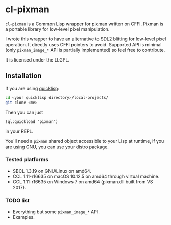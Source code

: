 # cl-pixman
`cl-pixman` is a Common Lisp wrapper for [pixman](http://pixman.org) written
on CFFI. Pixman is a portable library for low-level pixel manipulation.  

I wrote this wrapper to have an alternative to SDL2 blitting for low-level
pixel operation. It directly uses CFFI pointers to avoid.
Supported API is minimal (only `pixman_image_*` API is partially implemented)
so feel free to contribute.  

It is licensed under the LLGPL.

## Installation
If you are using [quicklisp](http://www.quicklisp.org/beta/):  
```bash
cd <your quicklisp directory>/local-projects/  
git clone <me>  
```
Then you can just
```
(ql:quickload "pixman")
```
in your REPL.  

You'll need a `pixman` shared object accessible to your Lisp at runtime,
if you are using GNU, you can use your distro package.  

### Tested platforms
* SBCL 1.3.19 on GNU/Linux on amd64.
* CCL 1.11-r16635 on macOS 10.12.5 on amd64 through virtual machine.
* CCL 1.11-r16635 on Windows 7 on amd64 (pixman.dll built from VS 2017).

### TODO list
* Everything but some `pixman_image_*` API.  
* Examples.  

